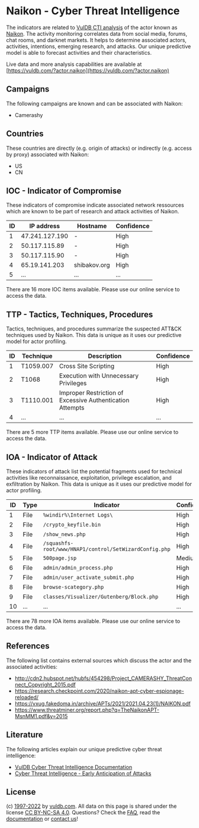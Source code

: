 # Naikon - Cyber Threat Intelligence

The indicators are related to [VulDB CTI analysis](https://vuldb.com/?kb.cti) of the actor known as [Naikon](https://vuldb.com/?actor.naikon). The activity monitoring correlates data from social media, forums, chat rooms, and darknet markets. It helps to determine associated actors, activities, intentions, emerging research, and attacks. Our unique predictive model is able to forecast activities and their characteristics.

Live data and more analysis capabilities are available at [https://vuldb.com/?actor.naikon](https://vuldb.com/?actor.naikon)

## Campaigns

The following campaigns are known and can be associated with Naikon:

* Camerashy

## Countries

These countries are directly (e.g. origin of attacks) or indirectly (e.g. access by proxy) associated with Naikon:

* US
* CN

## IOC - Indicator of Compromise

These indicators of compromise indicate associated network ressources which are known to be part of research and attack activities of Naikon.

ID | IP address | Hostname | Confidence
-- | ---------- | -------- | ----------
1 | 47.241.127.190 | - | High
2 | 50.117.115.89 | - | High
3 | 50.117.115.90 | - | High
4 | 65.19.141.203 | shibakov.org | High
5 | ... | ... | ...

There are 16 more IOC items available. Please use our online service to access the data.

## TTP - Tactics, Techniques, Procedures

Tactics, techniques, and procedures summarize the suspected ATT&CK techniques used by Naikon. This data is unique as it uses our predictive model for actor profiling.

ID | Technique | Description | Confidence
-- | --------- | ----------- | ----------
1 | T1059.007 | Cross Site Scripting | High
2 | T1068 | Execution with Unnecessary Privileges | High
3 | T1110.001 | Improper Restriction of Excessive Authentication Attempts | High
4 | ... | ... | ...

There are 5 more TTP items available. Please use our online service to access the data.

## IOA - Indicator of Attack

These indicators of attack list the potential fragments used for technical activities like reconnaissance, exploitation, privilege escalation, and exfiltration by Naikon. This data is unique as it uses our predictive model for actor profiling.

ID | Type | Indicator | Confidence
-- | ---- | --------- | ----------
1 | File | `%windir%\Internet Logs\` | High
2 | File | `/crypto_keyfile.bin` | High
3 | File | `/show_news.php` | High
4 | File | `/squashfs-root/www/HNAP1/control/SetWizardConfig.php` | High
5 | File | `500page.jsp` | Medium
6 | File | `admin/admin_process.php` | High
7 | File | `admin/user_activate_submit.php` | High
8 | File | `browse-scategory.php` | High
9 | File | `classes/Visualizer/Gutenberg/Block.php` | High
10 | ... | ... | ...

There are 78 more IOA items available. Please use our online service to access the data.

## References

The following list contains external sources which discuss the actor and the associated activities:

* http://cdn2.hubspot.net/hubfs/454298/Project_CAMERASHY_ThreatConnect_Copyright_2015.pdf
* https://research.checkpoint.com/2020/naikon-apt-cyber-espionage-reloaded/
* https://vxug.fakedoma.in/archive/APTs/2021/2021.04.23(1)/NAIKON.pdf
* https://www.threatminer.org/report.php?q=TheNaikonAPT-MsnMM1.pdf&y=2015

## Literature

The following articles explain our unique predictive cyber threat intelligence:

* [VulDB Cyber Threat Intelligence Documentation](https://vuldb.com/?kb.cti)
* [Cyber Threat Intelligence - Early Anticipation of Attacks](https://www.scip.ch/en/?labs.20201022)

## License

(c) [1997-2022](https://vuldb.com/?kb.changelog) by [vuldb.com](https://vuldb.com/?kb.about). All data on this page is shared under the license [CC BY-NC-SA 4.0](https://creativecommons.org/licenses/by-nc-sa/4.0/). Questions? Check the [FAQ](https://vuldb.com/?kb.faq), read the [documentation](https://vuldb.com/?kb) or [contact us](https://vuldb.com/?contact)!
